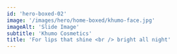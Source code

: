 ```yaml
---
id: 'hero-boxed-02'
image: '/images/hero/home-boxed/khumo-face.jpg'
imageAlt: 'Slide Image'
subtitle: 'Khumo Cosmetics'
title: 'For lips that shine <br /> bright all night'
---
```

